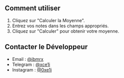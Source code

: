 ## Comment utiliser
1. Cliquez sur "Calculer la Moyenne".
2. Entrez vos notes dans les champs appropriés.
3. Cliquez sur "Calculer" pour obtenir votre moyenne.

## Contacter le Développeur 
- Email : [@ibmrx](ibmx@protonmail.com)
- Telegram : [@xce1i](t.me/xce1i)
- Instagram : [@0xe1i](instagram.com/0xe1i)
